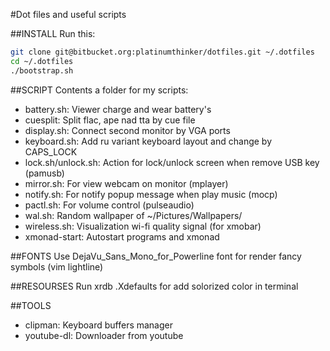 #Dot files and useful scripts

##INSTALL
Run this:
```sh
git clone git@bitbucket.org:platinumthinker/dotfiles.git ~/.dotfiles
cd ~/.dotfiles
./bootstrap.sh
```

##SCRIPT
Contents a folder for my scripts:

* battery.sh: Viewer charge and wear battery's
* cuesplit: Split flac, ape nad tta by cue file
* display.sh: Connect second monitor by VGA ports
* keyboard.sh: Add ru variant keyboard layout and change by CAPS_LOCK
* lock.sh/unlock.sh: Action for lock/unlock screen when remove USB key (pamusb)
* mirror.sh: For view webcam on monitor (mplayer)
* notify.sh: For notify popup message when play music (mocp)
* pactl.sh: For volume control (pulseaudio)
* wal.sh: Random wallpaper of ~/Pictures/Wallpapers/
* wireless.sh: Visualization wi-fi quality signal (for xmobar)
* xmonad-start: Autostart programs and xmonad

##FONTS
Use DejaVu_Sans_Mono_for_Powerline font for render fancy symbols (vim lightline)

##RESOURSES
Run xrdb .Xdefaults for add solorized color in terminal

##TOOLS
* clipman: Keyboard buffers manager
* youtube-dl: Downloader from youtube
